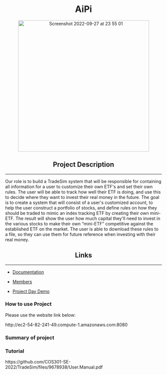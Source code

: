 <h1  align = "center"> <b> AiPi </b> </h1>
<p align = "center"><img width="421" alt="Screenshot 2022-09-27 at 23 55 01" src="https://user-images.githubusercontent.com/93087406/192642886-acdec4be-65c3-45e7-a2d2-76001af23e2e.png"></p>

<h2 align = "center"> <b> Project Description </b> </h2>

-----------------------------------------------------
<p> Our role is to build a TradeSim system that will be responsible for containing all information for a user to customize their own ETF's and set their own rules. The user will be able to track how well their ETF is doing, and use this to decide where they want to invest their real money in the future. The goal is to create a system that will consist of a user's customized account, to help the user construct a portfolio of stocks, and define rules on how they should be traded to mimic an index tracking ETF by creating their own mini-ETF.
The result will show the user how much capital they'll need to invest in the various stocks to make their own “mini-ETF” competitive against the established ETF on the market.
The user is able to download these rules to a file, so they can use them for future reference when investing with their real money.  </p>

<h2 align = "center">Links</h2>

-----------------------------------------------------

* [Documentation](https://github.com/COS301-SE-2022/TradeSim/wiki/Documentation)

* [Members](https://github.com/COS301-SE-2022/TradeSim/wiki/The-AiPi-Team)

* [Project Day Demo](https://drive.google.com/file/d/1f4tcn5M33emtQ8MtuA3X-4Pio2NqYJgP/view?usp=sharing)





<h3>How to use Project</h3>
<p>Please use the website link below:</p>
<p>http://ec2-54-82-241-49.compute-1.amazonaws.com:8080</p>

<h3>Summary of project</h3>

<h3>Tutorial</h3>
https://github.com/COS301-SE-2022/TradeSim/files/9678938/User.Manual.pdf


